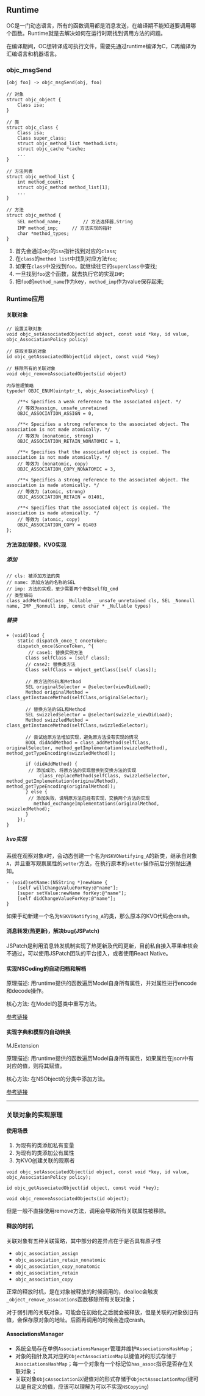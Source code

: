 ## Runtime

OC是一门动态语言，所有的函数调用都是消息发送，在编译期不能知道要调用哪个函数。Runtime就是去解决如何在运行时期找到调用方法的问题。

在编译期间，OC想转译成可执行文件，需要先通过runtime编译为C，C再编译为汇编语言和机器语言。

### objc_msgSend

`[obj foo] -> objc_msgSend(obj, foo)`


```
// 对象
struct objc_object {
	Class isa;
}

// 类
struct objc_class {
	Class isa;
	Class super_class;
	struct objc_method_list *methodLists;
	struct objc_cache *cache;
	...
}

// 方法列表
struct objc_method_list {
	int method_count;
	struct objc_method method_list[1];
	...
}

// 方法
struct objc_method {
	SEL method_name;		// 方法选择器,String
	IMP method_imp;		// 方法实现的指针
	char *method_types;
}
```

1. 首先会通过`obj`的`isa`指针找到对应的`class`;
2. 在`class`的`method list`中找到对应方法`foo`;
3. 如果在`class`中没找到`foo`，就继续往它的`superclass`中查找;
4. 一旦找到`foo`这个函数，就去执行它的实现`IMP`;
5. 把`foo`的`method_name`作为key，`method_imp`作为value保存起来;

### Runtime应用

#### 关联对象

```
// 设置关联对象
void objc_setAssociatedObject(id object, const void *key, id value, objc_AssociationPolicy policy)

// 获取关联的对象
id objc_getAssociatedObbject(id object, const void *key)

// 移除所有的关联对象
void objc_removeAssociatedObjects(id object)
```

```
内存管理策略
typedef OBJC_ENUM(uintptr_t, objc_AssociationPolicy) {

	/**< Specifies a weak reference to the associated object. */
	// 等效为assign, unsafe_unretained
    OBJC_ASSOCIATION_ASSIGN = 0,
    
    /**< Specifies a strong reference to the associated object. The association is not made atomically. */
    // 等效为 (nonatomic, strong)
    OBJC_ASSOCIATION_RETAIN_NONATOMIC = 1, 
    
    /**< Specifies that the associated object is copied. The association is not made atomically. */
    // 等效为 (nonatomic, copy)
    OBJC_ASSOCIATION_COPY_NONATOMIC = 3,   
    
    /**< Specifies a strong reference to the associated object. The association is made atomically. */
    // 等效为 (atomic, strong)
    OBJC_ASSOCIATION_RETAIN = 01401,       
    
    /**< Specifies that the associated object is copied. The association is made atomically. */
    // 等效为 (atomic, copy)
    OBJC_ASSOCIATION_COPY = 01403          
};

```

#### 方法添加替换，KVO实现

##### 添加

```
// cls: 被添加方法的类
// name: 添加方法的名称的SEL
// imp: 方法的实现，至少需要两个参数self和_cmd
// 类型编码
class_addMethod(Class _Nullable __unsafe_unretained cls, SEL _Nonnull name, IMP _Nonnull imp, const char * _Nullable types)
```

##### 替换

```
+ (void)load {
	static dispatch_once_t onceToken;
	dispatch_once(&onceToken, ^{
		// case1: 替换实例方法
       Class selfClass = [self class];
       // case2: 替换类方法
       Class selfClass = object_getClass([self class]);
       
       // 原方法的SEL和Method
       SEL originalSelector = @selector(viewDidLoad);
       Method originalMethod = class_getInstanceMethod(selfClass,originalSelector);
       
       // 替换方法的SEL和Method
       SEL swizzledSelector = @selector(swizzle_viewDidLoad);
       Method swizzledMethod = class_getInstanceMethod(selfClass,swizzledSelector);
        
       // 尝试给原方法增加实现，避免原方法没有实现的情况
       BOOL didAddMethod = class_addMethod(selfClass, originalSelector, method_getImplementation(swizzledMethod), method_getTypeEncoding(swizzledMethod));
        
       if (didAddMethod) {
       	// 添加成功，将原方法的实现替换到交换方法的实现
	    	class_replaceMethod(selfClass, swizzledSelector, method_getImplementation(originalMethod), method_getTypeEncoding(originalMethod));
       } else {
       	// 添加失败，说明原方法已经有实现，交换两个方法的实现
          method_exchangeImplementations(originalMethod, swizzledMethod);
       }
    });
}
```

##### kvo实现

系统在观察对象`A`时，会动态创建一个名为`NSKVONotifying_A`的新类，继承自对象`A`，并且重写观察属性的`setter`方法，在执行原本的`setter`操作前后分别抛出通知。

```
- (void)setName:(NSString *)newName {
	[self willChangeValueForKey:@"name"];
	[super setValue:newName forKey:@"name"];
	[self didChangeValueForKey:@"name"];
}
```

如果手动新建一个名为`NSKVONotifying_A`的类，那么原本的KVO代码会crash。

#### 消息转发(热更新)，解决bug(JSPatch)

JSPatch是利用消息转发机制实现了热更新及代码更新，目前私自接入苹果审核会不通过，可以使用JSPatch团队的平台接入，或者使用React Native。

#### 实现NSCoding的自动归档和解档

原理描述: 用runtime提供的函数遍历Model自身所有属性，并对属性进行encode和decode操作。

核心方法: 在Model的基类中重写方法。

[参考链接](https://www.jianshu.com/p/6ebda3cd8052)

#### 实现字典和模型的自动转换

MJExtension

原理描述: 用runtime提供的函数遍历Model自身所有属性，如果属性在json中有对应的值，则将其赋值。

核心方法: 在NSObject的分类中添加方法。

[参考链接](https://www.jianshu.com/p/6ebda3cd8052)

---

### 关联对象的实现原理

#### 使用场景

1. 为现有的类添加私有变量
2. 为现有的类添加公有属性
3. 为KVO创建关联的观察者

```
void objc_setAssociatedObject(id object, const void *key, id value, objc_AssociationPolicy policy);

id objc_getAssociatedObject(id object, const void *key);

void objc_removeAssociatedObjects(id object);
```

但是一般不直接使用remove方法，调用会导致所有关联属性被移除。

#### 释放的时机

关联对象有五种关联策略，其中部分的差异点在于是否具有原子性

* `objc_association_assign`
* `objc_association_retain_nonatomic`
* `objc_association_copy_nonatomic`
* `objc_association_retain`
* `objc_association_copy`

正常的释放时机，是在对象被释放的时候调用的，dealloc会触发`_object_remove_assocations`函数移除所有关联对象；

对于弱引用的关联对象，可能会在初始化之后就会被释放，但是关联的对象依旧有值，会保存原对象的地址。后面再调用的时候会造成crash。

#### AssociationsManager

* 系统全局存在单例`AssociationsManager`管理并维护`AssociationsHashMap`；
* 对象的指针及其对应的`ObjectAssociationMap`以键值对的形式存储于`AssociationsHashMap`；每一个对象有一个标记位`has_assoc`指示是否存在关联对象；
* 关联对象`ObjcAssociation`以键值对的形式存储于`ObjectAssociationMap`(键可以是自定义的值，应该可以理解为可以不实现`NSCopying`)